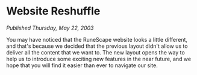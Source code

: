 # Website Reshuffle
*Published Thursday, May 22, 2003*

You may have noticed that the RuneScape website looks a little different, and that's because we decided that the previous layout didn't allow us to deliver all the content that we want to.
The new layout opens the way to help us to introduce some exciting new features in the near future, and we hope that you will find it easier than ever to navigate our site.